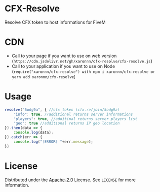 # CFX-Resolve

Resolve CFX token to host informations for FiveM

# CDN

-   Call to your page if you want to use on web version (`https://cdn.jsdelivr.net/gh/xaronnn/cfx-resolve/cfx-resolve.js`)
-   Call to your application if you want to use on Node (`require("xaronnn/cfx-resolve") with npm i xaronnn/cfx-resolve or yarn add xaronnn/cfx-resolve`)

# Usage

```javascript
resolve("5odg9a", { //cfx token (cfx.re/join/5odg9a)
    "info": true, //additional returns server informations
    "players": true, //additinal returns server players list
    "geo": true //additional returns IP geo location
}).then(data => {
    console.log(data);
}).catch(err => {
    console.log("[ERROR] "+err.message);
})
```

# License

Distributed under the [Apache-2.0](https://github.com/xaronnn/cfx-resolve/blob/main/LICENSE) License. See `LICENSE` for more information.
